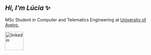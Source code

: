 <h2><em> Hi, I'm Lúcia </em>✨</h2>
<p>MSc Student in Computer and Telematics Engineering at <a href="http://www.ua.pt">University of Aveiro.</a></p>

[<img src='https://user-images.githubusercontent.com/45875556/111922090-e9a82780-8a8f-11eb-9079-0058c2983189.png' alt='linkedin' height='60'>](https://www.linkedin.com/in/luciambsousa/)
